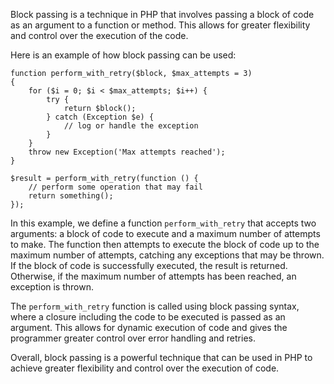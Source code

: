 Block passing is a technique in PHP that involves passing a block of code as an argument to a function or method. This allows for greater flexibility and control over the execution of the code.

Here is an example of how block passing can be used:

```
function perform_with_retry($block, $max_attempts = 3)
{
    for ($i = 0; $i < $max_attempts; $i++) {
        try {
            return $block();
        } catch (Exception $e) {
            // log or handle the exception
        }
    }
    throw new Exception('Max attempts reached');
}

$result = perform_with_retry(function () {
    // perform some operation that may fail
    return something();
});
```

In this example, we define a function `perform_with_retry` that accepts two arguments: a block of code to execute and a maximum number of attempts to make. The function then attempts to execute the block of code up to the maximum number of attempts, catching any exceptions that may be thrown. If the block of code is successfully executed, the result is returned. Otherwise, if the maximum number of attempts has been reached, an exception is thrown.

The `perform_with_retry` function is called using block passing syntax, where a closure including the code to be executed is passed as an argument. This allows for dynamic execution of code and gives the programmer greater control over error handling and retries.

Overall, block passing is a powerful technique that can be used in PHP to achieve greater flexibility and control over the execution of code.